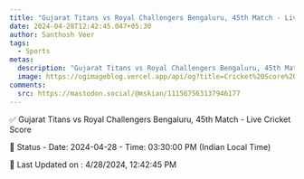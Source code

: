 ```yaml
---
title: "Gujarat Titans vs Royal Challengers Bengaluru, 45th Match - Live Cricket Score"
date: 2024-04-28T12:42:45.047+05:30
author: Santhosh Veer
tags:
  - Sports
metas:
  description: "Gujarat Titans vs Royal Challengers Bengaluru, 45th Match - Live Cricket Score - Date: 2024-04-28 - Time: 03:30:00 PM (Indian Local Time)"
  image: https://ogimageblog.vercel.app/api/og?title=Cricket%20Score%20%F0%9F%8F%8F
comments:
  src: https://mastodon.social/@mskian/111567563137946177
---
```


✅ Gujarat Titans vs Royal Challengers Bengaluru, 45th Match - Live Cricket Score

📑 Status - Date: 2024-04-28 - Time: 03:30:00 PM (Indian Local Time)

<!--more-->

📝 Last Updated on : 4/28/2024, 12:42:45 PM
